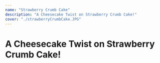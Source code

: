 ```yaml
---
name: "Strawberry Crumb Cake"
description: "A Cheesecake Twist on Strawberry Crumb Cake!"
cover: "./strawberryCrumbCake.JPG"
---
```

# A Cheesecake Twist on Strawberry Crumb Cake!
